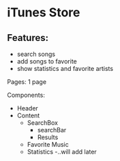 # iTunes Store

## Features:

- search songs
- add songs to favorite
- show statistics and favorite artists

Pages: 1 page

Components:

- Header
- Content
  - SearchBox
    - searchBar
    - Results
  - Favorite Music
  - Statistics -..will add later
